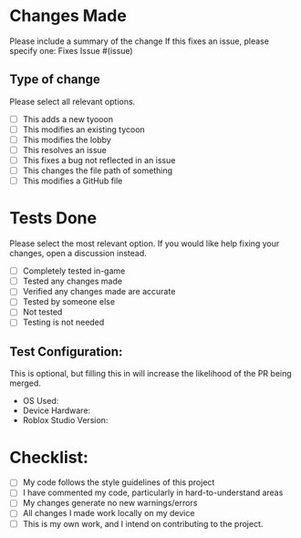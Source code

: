 # Changes Made
Please include a summary of the change
If this fixes an issue, please specify one: Fixes Issue #(issue)
## Type of change
Please select all relevant options.
- [ ] This adds a new tyooon
- [ ] This modifies an existing tycoon
- [ ] This modifies the lobby
- [ ] This resolves an issue
- [ ] This fixes a bug not reflected in an issue
- [ ] This changes the file path of something
- [ ] This modifies a GitHub file
# Tests Done
Please select the most relevant option.
If you would like help fixing your changes, open a discussion instead.
- [ ] Completely tested in-game
- [ ] Tested any changes made
- [ ] Verified any changes made are accurate
- [ ] Tested by someone else
- [ ] Not tested
- [ ] Testing is not needed
## Test Configuration:
This is optional, but filling this in will increase the likelihood of the PR being merged.
* OS Used:
* Device Hardware:
* Roblox Studio Version:
# Checklist:
- [ ] My code follows the style guidelines of this project
- [ ] I have commented my code, particularly in hard-to-understand areas
- [ ] My changes generate no new warnings/errors
- [ ] All changes I made work locally on my device
- [ ] This is my own work, and I intend on contributing to the project.